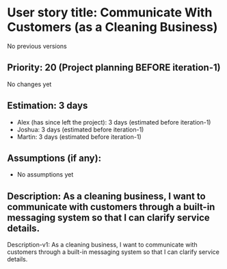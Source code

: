 # User story title: Communicate With Customers (as a Cleaning Business)
No previous versions

## Priority: 20 (Project planning BEFORE iteration-1)
No changes yet

## Estimation: 3 days
* Alex (has since left the project): 3 days (estimated before iteration-1)
* Joshua: 3 days (estimated before iteration-1)
* Martin: 3 days (estimated before iteration-1)

## Assumptions (if any):
* No assumptions yet

## Description: As a cleaning business, I want to communicate with customers through a built-in messaging system so that I can clarify service details.
Description-v1: As a cleaning business, I want to communicate with customers through a built-in messaging system so that I can clarify service details.

